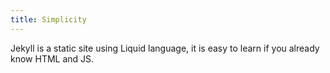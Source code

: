 ```yaml
---
title: Simplicity
---
```


Jekyll is a static site using Liquid language, it is easy to learn if you already know HTML and JS.